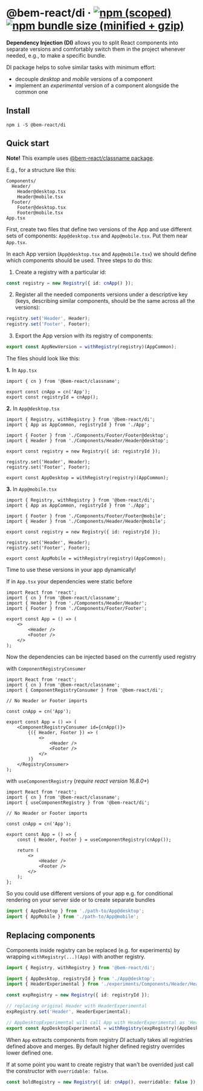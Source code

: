 # @bem-react/di &middot; [![npm (scoped)](https://img.shields.io/npm/v/@bem-react/di.svg)](https://www.npmjs.com/package/@bem-react/di) [![npm bundle size (minified + gzip)](https://img.shields.io/bundlephobia/minzip/@bem-react/di.svg)](https://bundlephobia.com/result?p=@bem-react/di)

**Dependency Injection (DI)** allows you to split React components into separate versions and comfortably switch them in the project whenever needed, e.g., to make a specific bundle.

DI package helps to solve similar tasks with minimum effort:
- decouple *desktop* and *mobile* versions of a component
- implement an *experimental* version of a component alongside the common one

## Install

```
npm i -S @bem-react/di
```

## Quick start

**Note!** This example uses [@bem-react/classname package](https://github.com/bem/bem-react/tree/master/packages/classname).

E.g., for a structure like this:
```
Components/
  Header/
    Header@desktop.tsx
    Header@mobile.tsx
  Footer/
    Footer@desktop.tsx
    Footer@mobile.tsx
App.tsx
```

First, create two files that define two versions of the App and use different sets of components: `App@desktop.tsx` and `App@mobile.tsx`. Put them near `App.tsx`.

In each App version (`App@desktop.tsx` and `App@mobile.tsx`) we should define which components should be used.
Three steps to do this:

1. Create a registry with a particular id:

```ts
const registry = new Registry({ id: cnApp() });
```

2. Register all the needed components versions under a descriptive key (keys, describing similar components, should be the same across all the versions):

```ts
registry.set('Header', Header);
registry.set('Footer', Footer);
```

3. Export the App version with its registry of components:

```ts
export const AppNewVersion = withRegistry(registry)(AppCommon);
```

The files should look like this:

**1.** In `App.tsx`

```tsx
import { cn } from '@bem-react/classname';

export const cnApp = cn('App');
export const registryId = cnApp();
```

**2.** In `App@desktop.tsx`

```tsx
import { Registry, withRegistry } from '@bem-react/di';
import { App as AppCommon, registryId } from './App';

import { Footer } from './Components/Footer/Footer@desktop';
import { Header } from './Components/Header/Header@desktop';

export const registry = new Registry({ id: registryId });

registry.set('Header', Header);
registry.set('Footer', Footer);

export const AppDesktop = withRegistry(registry)(AppCommon);
```

**3.** In `App@mobile.tsx`

```tsx
import { Registry, withRegistry } from '@bem-react/di';
import { App as AppCommon, registryId } from './App';

import { Footer } from './Components/Footer/Footer@mobile';
import { Header } from './Components/Header/Header@mobile';

export const registry = new Registry({ id: registryId });

registry.set('Header', Header);
registry.set('Footer', Footer);

export const AppMobile = withRegistry(registry)(AppCommon);
```

Time to use these versions in your app dynamically!

If in `App.tsx` your dependencies were static before

```tsx
import React from 'react';
import { cn } from '@bem-react/classname';
import { Header } from './Components/Header/Header';
import { Footer } from './Components/Footer/Footer';

export const App = () => (
    <>
        <Header />
        <Footer />
    </>
);
```

Now the dependencies can be injected based on the currently used registry

with `ComponentRegistryConsumer`

```tsx
import React from 'react';
import { cn } from '@bem-react/classname';
import { ComponentRegistryConsumer } from '@bem-react/di';

// No Header or Footer imports

const cnApp = cn('App');

export const App = () => (
    <ComponentRegistryConsumer id={cnApp()}>
        {({ Header, Footer }) => (
            <>
                <Header />
                <Footer />
            </>
        )}
    </RegistryConsumer>
);
```

with `useComponentRegistry` (*require react version 16.8.0+*)

```tsx
import React from 'react';
import { cn } from '@bem-react/classname';
import { useComponentRegistry } from '@bem-react/di';

// No Header or Footer imports

const cnApp = cn('App');

export const App = () => {
    const { Header, Footer } = useComponentRegistry(cnApp());

    return (
        <>
            <Header />
            <Footer />
        </>
    );
};
```

So you could use different versions of your app e.g. for conditional rendering on your server side or to create separate bundles

```ts
import { AppDesktop } from './path-to/App@desktop';
import { AppMobile } from './path-to/App@mobile';
```

## Replacing components

Components inside registry can be replaced (e.g. for experiments) by wrapping `withRegistry(...)(App)` with another registry.

```ts
import { Registry, withRegistry } from '@bem-react/di';

import { AppDesktop, registryId } from './App@desktop';
import { HeaderExperimental } from './experiments/Components/Header/Header';

const expRegistry = new Registry({ id: registryId });

// replacing original Header with HeaderExperimental
expRegistry.set('Header', HeaderExperimental);

// AppDesktopExperimental will call App with HeaderExperimental as 'Header'
export const AppDesktopExperimental = withRegistry(expRegistry)(AppDesktop);
```

When `App` extracts components from registry *DI* actually takes all registries defined above and merges. By default higher defined registry overrides lower defined one.

If at some point you want to create registry that wan't be overrided just call the constructor with `overridable: false`.

```ts
const boldRegistry = new Registry({ id: cnApp(), overridable: false });
```

